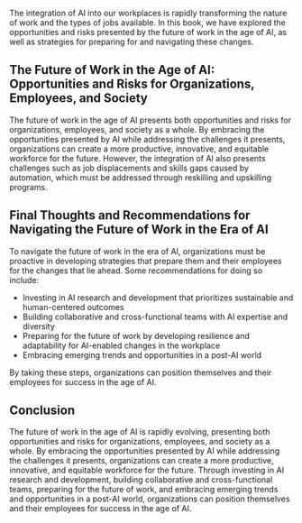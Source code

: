 
The integration of AI into our workplaces is rapidly transforming the nature of work and the types of jobs available. In this book, we have explored the opportunities and risks presented by the future of work in the age of AI, as well as strategies for preparing for and navigating these changes.

The Future of Work in the Age of AI: Opportunities and Risks for Organizations, Employees, and Society
------------------------------------------------------------------------------------------------------

The future of work in the age of AI presents both opportunities and risks for organizations, employees, and society as a whole. By embracing the opportunities presented by AI while addressing the challenges it presents, organizations can create a more productive, innovative, and equitable workforce for the future. However, the integration of AI also presents challenges such as job displacements and skills gaps caused by automation, which must be addressed through reskilling and upskilling programs.

Final Thoughts and Recommendations for Navigating the Future of Work in the Era of AI
-------------------------------------------------------------------------------------

To navigate the future of work in the era of AI, organizations must be proactive in developing strategies that prepare them and their employees for the changes that lie ahead. Some recommendations for doing so include:

* Investing in AI research and development that prioritizes sustainable and human-centered outcomes
* Building collaborative and cross-functional teams with AI expertise and diversity
* Preparing for the future of work by developing resilience and adaptability for AI-enabled changes in the workplace
* Embracing emerging trends and opportunities in a post-AI world

By taking these steps, organizations can position themselves and their employees for success in the age of AI.

Conclusion
----------

The future of work in the age of AI is rapidly evolving, presenting both opportunities and risks for organizations, employees, and society as a whole. By embracing the opportunities presented by AI while addressing the challenges it presents, organizations can create a more productive, innovative, and equitable workforce for the future. Through investing in AI research and development, building collaborative and cross-functional teams, preparing for the future of work, and embracing emerging trends and opportunities in a post-AI world, organizations can position themselves and their employees for success in the age of AI.
